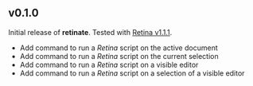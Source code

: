## v0.1.0

Initial release of **retinate**. Tested with [Retina v1.1.1](https://github.com/m-ender/retina/releases/tag/v1.1.1).

* Add command to run a *Retina* script on the active document
* Add command to run a *Retina* script on the current selection
* Add command to run a *Retina* script on a visible editor
* Add command to run a *Retina* script on a selection of a visible editor
